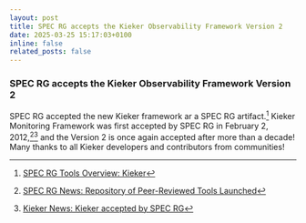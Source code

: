 ```yaml
---
layout: post
title: SPEC RG accepts the Kieker Observability Framework Version 2
date: 2025-03-25 15:17:03+0100
inline: false
related_posts: false
---
```


### SPEC RG accepts the Kieker Observability Framework Version 2

SPEC RG accepted the new Kieker framework ar a SPEC RG artifact.[^0] Kieker
Monitoring Framework was first accepted by SPEC RG in February 2, 2012,[^1][^2]
and the Version 2 is once again accepted after more than a decade! Many thanks
to all Kieker developers and contributors from communities!

[^0]: [SPEC RG Tools Overview: Kieker](https://research.spec.org/tools/overview/kieker/)
[^1]: [SPEC RG News: Repository of Peer-Reviewed Tools Launched](https://research.spec.org/news/2012-02-02-05-00-repository-of-peer-reviewed-tools-launched/)
[^2]: [Kieker News: Kieker accepted by SPEC RG](https://kieker-monitoring.net/news/kieker-accepted-for-publication-in-spec-rgs-repository-of-peer-reviewed-tools/)
